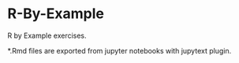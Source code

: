 # R-By-Example

R by Example exercises.

*.Rmd files are exported from jupyter notebooks with jupytext plugin.
